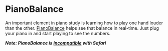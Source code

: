 # PianoBalance

An important element in piano study is learning how to play one hand louder than the other. [PianoBalance](https://waqasali.dev/PianoBalance/) helps see that balance in real-time. Just plug your piano in and start playing to see the numbers.

___Note: PianoBalance is [incompatible](https://caniuse.com/midi) with Safari___
